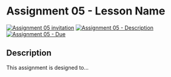 # Assignment 05 - Lesson Name

[![Assignment 05 invitation](https://img.shields.io/badge/Assignment05-Repository-blue?style=for-the-badge&logo=open%20badges)](#)
[![Assignment 05 - Description](https://img.shields.io/badge/Assignment05-Description-blue?style=for-the-badge&logo=open%20badges)](https://wellesley-bisc195.github.io/BISC195.jl/stable/Assignments/Assignment05.html)
[![Assignment 05 - Due](https://img.shields.io/badge/Due-6%2F11%2F2020-orange?style=for-the-badge&logo=open%20badges)](https://wellesley-bisc195.github.io/BISC195.jl/stable/Assignments/Assignment05.html)



## Description

This assignment is designed to...
